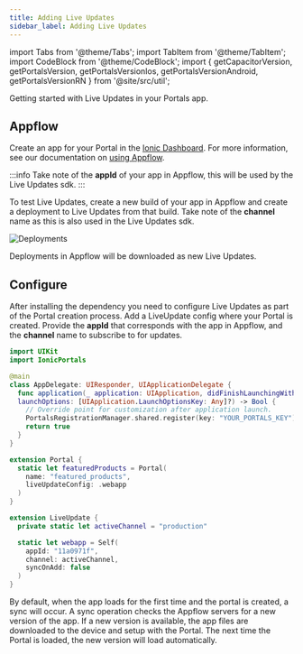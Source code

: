 ```yaml
---
title: Adding Live Updates
sidebar_label: Adding Live Updates
---
```


import Tabs from '@theme/Tabs';
import TabItem from '@theme/TabItem';
import CodeBlock from '@theme/CodeBlock';
import { getCapacitorVersion, getPortalsVersion, getPortalsVersionIos, getPortalsVersionAndroid, getPortalsVersionRN } from '@site/src/util';

Getting started with Live Updates in your Portals app.

## Appflow

Create an app for your Portal in the [Ionic Dashboard](https://dashboard.ionicframework.com). For more information, see our documentation on [using Appflow](https://ionic.io/docs/appflow/quickstart/connect).

:::info
Take note of the **appId** of your app in Appflow, this will be used by the Live Updates sdk.
:::

To test Live Updates, create a new build of your app in Appflow and create a deployment to Live Updates from that build. Take note of the **channel** name as this is also used in the Live Updates sdk.

![Deployments](https://i.imgur.com/73detdm.png)

Deployments in Appflow will be downloaded as new Live Updates.

## Configure

After installing the dependency you need to configure Live Updates as part of the Portal creation process. Add a LiveUpdate config where your Portal is created. Provide the **appId** that corresponds with the app in Appflow, and the **channel** name to subscribe to for updates.

```swift {17,21-29} title=AppDelegate.swift
import UIKit
import IonicPortals

@main
class AppDelegate: UIResponder, UIApplicationDelegate {
  func application(_ application: UIApplication, didFinishLaunchingWithOptions
  launchOptions: [UIApplication.LaunchOptionsKey: Any]?) -> Bool {
    // Override point for customization after application launch.
    PortalsRegistrationManager.shared.register(key: "YOUR_PORTALS_KEY")
    return true
  }
}

extension Portal {
  static let featuredProducts = Portal(
    name: "featured_products",
    liveUpdateConfig: .webapp
  )
}

extension LiveUpdate {
  private static let activeChannel = "production"

  static let webapp = Self(
    appId: "11a0971f",
    channel: activeChannel,
    syncOnAdd: false
  )
}
```

By default, when the app loads for the first time and the portal is created, a sync will occur. A sync operation checks the Appflow servers for a new version of the app. If a new version is available, the app files are downloaded to the device and setup with the Portal. The next time the Portal is loaded, the new version will load automatically.
